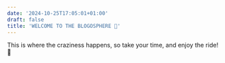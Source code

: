 ```yaml
---
date: '2024-10-25T17:05:01+01:00'
draft: false
title: 'WELCOME TO THE BLOGOSPHERE 🤖'
---
```


This is where the craziness happens, so take your time, and enjoy the ride! 🚀
